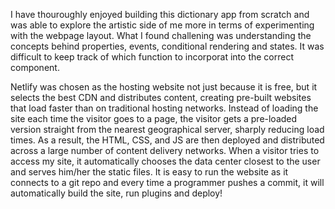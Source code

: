 I have thouroughly enjoyed building this dictionary app from scratch and was able to explore the artistic side of me more in terms of experimenting with the webpage layout. What I found challening was understanding the concepts behind properties, events, conditional rendering and states. It was difficult to keep track of which function to incorporat into the correct component.

Netlify was chosen as the hosting website not just because it is free, but it selects the best CDN and distributes content, creating pre-built websites that load faster than on traditional hosting networks. Instead of loading the site each time the visitor goes to a page, the visitor gets a pre-loaded version straight from the nearest geographical server, sharply reducing load times.
As a result, the HTML, CSS, and JS are then deployed and distributed across a large number of content delivery networks. When a visitor tries to access my  site, it automatically chooses the data center closest to the user and serves him/her the static files.  It is easy to run the website as it connects to a git repo and every time a programmer pushes a commit, it will automatically build the site, run plugins and deploy!
